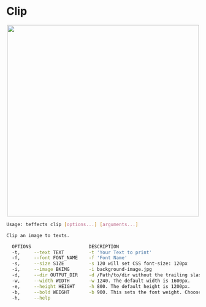 # Clip

<p align="center">
<img width="500" src="https://raw.githubusercontent.com/shinokada/teffects/main/images/arcade.png" /> 
</p>

```sh
Usage: teffects clip [options...] [arguments...]

Clip an image to texts.

  OPTIONS                     DESCRIPTION
  -t,     --text TEXT         -t 'Your Text to print'
  -f,     --font FONT_NAME    -f 'Font Name'
  -s,     --size SIZE         -s 120 will set CSS font-size: 120px
  -i,     --image BKIMG       -i background-image.jpg
  -d,     --dir OUTPUT_DIR    -d /Path/to/dir without the trailing slash.
  -w,     --width WIDTH       -w 1240. The default width is 1600px.
  -e,     --height HEIGHT     -h 800. The default height is 1200px.
  -b,     --bold WEIGHT       -b 900. This sets the font weight. Choose from 500|700|900.
  -h,     --help
```